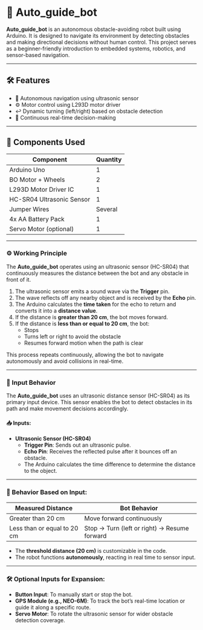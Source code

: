 # 🤖 Auto_guide_bot

**Auto_guide_bot** is an autonomous obstacle-avoiding robot built using Arduino. It is designed to navigate its environment by detecting obstacles and making directional decisions without human control. This project serves as a beginner-friendly introduction to embedded systems, robotics, and sensor-based navigation.

---

## 🛠️ Features

- 🧠 Autonomous navigation using ultrasonic sensor
- ⚙️ Motor control using L293D motor driver
- ↩️ Dynamic turning (left/right) based on obstacle detection
- 🔁 Continuous real-time decision-making

---

## 🔧 Components Used

| Component               | Quantity |
|------------------------|----------|
| Arduino Uno            | 1        |
| BO Motor + Wheels      | 2        |
| L293D Motor Driver IC  | 1        |
| HC-SR04 Ultrasonic Sensor | 1     |
| Jumper Wires           | Several  |
| 4x AA Battery Pack     | 1        |
| Servo Motor (optional) | 1        |

---

### ⚙️ Working Principle

The **Auto_guide_bot** operates using an ultrasonic sensor (HC-SR04) that continuously measures the distance between the bot and any obstacle in front of it.

1. The ultrasonic sensor emits a sound wave via the **Trigger** pin.
2. The wave reflects off any nearby object and is received by the **Echo** pin.
3. The Arduino calculates the **time taken** for the echo to return and converts it into a **distance value**.
4. If the distance is **greater than 20 cm**, the bot moves forward.
5. If the distance is **less than or equal to 20 cm**, the bot:
   - Stops
   - Turns left or right to avoid the obstacle
   - Resumes forward motion when the path is clear

This process repeats continuously, allowing the bot to navigate autonomously and avoid collisions in real-time.


---

### 🔌 Input Behavior

The **Auto_guide_bot** uses an ultrasonic distance sensor (HC-SR04) as its primary input device. This sensor enables the bot to detect obstacles in its path and make movement decisions accordingly.

#### 📥 Inputs:
- **Ultrasonic Sensor (HC-SR04)**
  - **Trigger Pin**: Sends out an ultrasonic pulse.
  - **Echo Pin**: Receives the reflected pulse after it bounces off an obstacle.
  - The Arduino calculates the time difference to determine the distance to the object.

---

### 🚦 Behavior Based on Input:

| Measured Distance           | Bot Behavior                                  |
|-----------------------------|-----------------------------------------------|
| Greater than 20 cm          | Move forward continuously                     |
| Less than or equal to 20 cm | Stop → Turn (left or right) → Resume forward |

- The **threshold distance (20 cm)** is customizable in the code.
- The robot functions **autonomously**, reacting in real time to sensor input.

---

### 🛠️ Optional Inputs for Expansion:
- **Button Input**: To manually start or stop the bot.
- **GPS Module (e.g., NEO-6M)**: To track the bot’s real-time location or guide it along a specific route.
- **Servo Motor**: To rotate the ultrasonic sensor for wider obstacle detection coverage.








